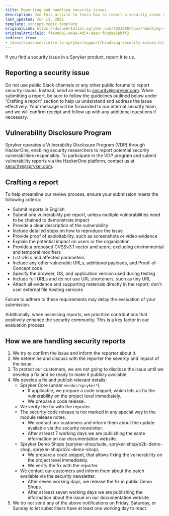 ```yaml
---
title: Reporting and handling security issues
description: Use this article to learn how to report a security issue and to understand how we handle these reports.
last_updated: Jun 13, 2025
template: concept-topic-template
originalLink: https://documentation.spryker.com/2021080/docs/handling-security-issues
originalArticleId: f4e006a1-e49e-4d54-beac-f0cbea5ebff2
redirect_from:
- /docs/scos/user/intro-to-spryker/support/handling-security-issues.html
---
```


If you find a security issue in a Spryker product, report it to us.

## Reporting a security issue

Do not use public Slack channels or any other public forums to report security issues. Instead, send an email to [security@spryker.com](mailto:security@spryker.com). When submitting a report, be sure to follow the guidelines outlined below under 'Crafting a report' section to help us understand and address the issue effectively. Your message will be forwarded to our internal security team, and we will confirm receipt and follow up with any additional questions if necessary.

## Vulnerability Disclosure Program

Spryker operates a Vulnerability Disclosure Program (VDP) through HackerOne, enabling security researchers to report potential security vulnerabilities responsibly. To participate in the VDP program and submit vulnerability reports via the HackerOne platform, contact us at [security@spryker.com](mailto:security@spryker.com).

## Crafting a report

To help streamline our review process, ensure your submission meets the following criteria:

* Submit reports in English
* Submit one vulnerability per report, unless multiple vulnerabilities need to be chained to demonstrate impact
* Provide a clear description of the vulnerability
* Include detailed steps on how to reproduce the issue
* Provide proof of exploitability, such as screenshots or video evidence
* Explain the potential impact on users or the organization
* Provide a proposed CVSSv3.1 vector and score, excluding environmental and temporal modifiers
* List URLs and affected parameters
* Include any other vulnerable URLs, additional payloads, and Proof-of-Concept code
* Specify the browser, OS, and application version used during testing
* Include full URLs and do not use URL shorteners, such as tiny URL
* Attach all evidence and supporting materials directly in the report; don't user external file hosting services 

Failure to adhere to these requirements may delay the evaluation of your submission. 

Additionally, when assessing reports, we prioritize contributions that positively enhance the security community. This is a key factor in our evaluation process.

## How we are handling security reports

1. We try to confirm the issue and inform the reporter about it.
2. We determine and discuss with the reporter the severity and impact of the issue.
3. To protect our customers, we are not going to disclose the issue until we develop a fix and be ready to make it publicly available.
4. We develop a fix and publish relevant details:
   - Spryker Core (under `vendor/spryker*`).
     - If applicable, we prepare a code snippet, which lets us fix the vulnerability on the project level immediately.
     - We prepare a code release.
   - We verify the fix with the reporter.
   - The security code release is not marked in any special way in the module release notes.
     - We contact our customers and inform them about the update available via the security newsletter.
     - After at least 7 working days we are publishing the same information on our documentation website.
   - Spryker Demo Shops (spryker-shop/suite, spryker-shop/b2b-demo-shop, spryker-shop/b2c-demo-shop).
     - We prepare a code snippet, that allows fixing the vulnerability on the project level immediately.
     - We verify the fix with the reporter.
   - We contact our customers and inform them about the patch available via the security newsletter.
     - After seven working days, we release the fix in public Demo Shops.
     - After at least seven working days we are publishing the information about the issue on our documentation website.
5. We do not send any of the above notifications on Friday, Saturday, or Sunday to let subscribers have at least one working day to react.























